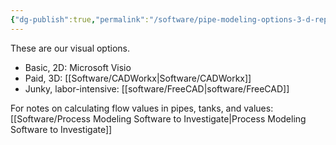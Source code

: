 ```yaml
---
{"dg-publish":true,"permalink":"/software/pipe-modeling-options-3-d-representation/","noteIcon":"","created":"2025-02-04T10:21:45.451-06:00"}
---
```


These are our visual options.
- Basic, 2D: Microsoft Visio
- Paid, 3D: [[Software/CADWorkx\|Software/CADWorkx]]
- Junky, labor-intensive: [[software/FreeCAD\|software/FreeCAD]]

For notes on calculating flow values in pipes, tanks, and values: [[Software/Process Modeling Software to Investigate\|Process Modeling Software to Investigate]]

